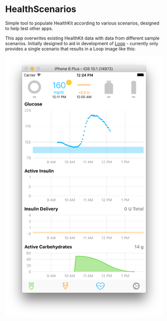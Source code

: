 # HealthScenarios
Simple tool to populate HealthKit according to various scenarios, designed to help test other apps. 

This app overwrites existing HealthKit data with data from different sample scenarios. Initially designed to aid in development of [Loop](https://github.com/LoopKit/Loop) - currently only provides a single scenario that results in a Loop image like this:

![screenshot](screenshots/1.png)

